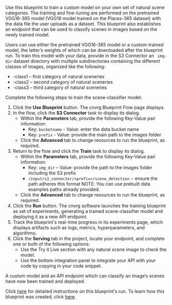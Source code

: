 Use this blueprint to train a custom model on your own set of natural scene categories. The training and fine-tuning are performed on the pretrained VGG16-365 model (VGG16 model trained on the Places-365 dataset) with the data file the user uploads as a dataset. This blueprint also establishes an endpoint that can be used to classify scenes in images based on the newly trained model.

Users can use either the pretrained VGG16-365 model or a custom-trained model, the latter’s weights of which can be downloaded after the blueprint run. To train this model with your data, provide in the S3 Connector an ` img-dir` dataset directory with multiple subdirectories containing the different classes of images, organized like the following:
* -class1 – first category of natural sceneries
* -class2 – second category of natural sceneries
* -class3 – third category of natural sceneries

Complete the following steps to train the scene-classifier model:
1. Click the **Use Blueprint** button. The cnvrg Blueprint Flow page displays.
2. In the flow, click the **S3 Connector** task to display its dialog.
   * Within the **Parameters** tab, provide the following Key-Value pair information:
     - Key: `bucketname` - Value: enter the data bucket name
     - Key: `prefix` - Value: provide the main path to the images folder
   * Click the **Advanced** tab to change resources to run the blueprint, as required.
3. Return to the flow and click the **Train** task to display its dialog.
   * Within the **Parameters** tab, provide the following Key-Value pair information:
     - Key: `img_dir` – Value: provide the path to the images folder including the S3 prefix
     - `/input/s3_connector/<prefix>/scene_detection` − ensure the path adheres this format
   NOTE: You can use prebuilt data examples paths already provided.
   * Click the **Advanced** tab to change resources to run the blueprint, as required.
4.	Click the **Run** button. The cnvrg software launches the training blueprint as set of experiments, generating a trained scene-classifier model and deploying it as a new API endpoint.
5. Track the blueprint's real-time progress in its experiments page, which displays artifacts such as logs, metrics, hyperparameters, and algorithms.
6. Click the **Serving** tab in the project, locate your endpoint, and complete one or both of the following options:
   * Use the Try it Live section with any natural scene image to check the model.
   * Use the bottom integration panel to integrate your API with your code by copying in your code snippet.

A custom model and an API endpoint which can classify an image’s scenes have now been trained and deployed.

Click [here](link) for detailed instructions on this blueprint's run. To learn how this blueprint was created, click [here](https://github.com/cnvrg/scene-classification).
